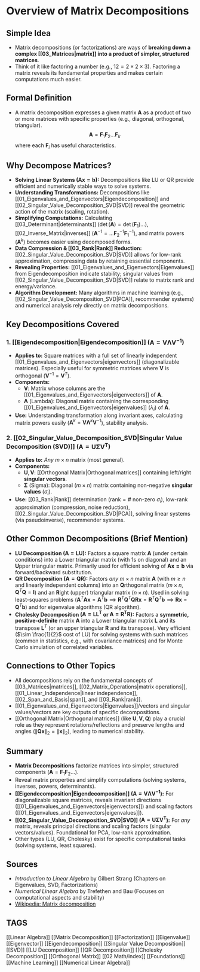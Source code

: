 # Overview of Matrix Decompositions

## Simple Idea
*   Matrix decompositions (or factorizations) are ways of **breaking down a complex [[03_Matrices|matrix]] into a product of simpler, structured matrices**.
*   Think of it like factoring a number (e.g., $12 = 2 \times 2 \times 3$). Factoring a matrix reveals its fundamental properties and makes certain computations much easier.

## Formal Definition
*   A matrix decomposition expresses a given matrix $\mathbf{A}$ as a product of two or more matrices with specific properties (e.g., diagonal, orthogonal, triangular).
    $$ \mathbf{A} = \mathbf{F}_1 \mathbf{F}_2 \dots \mathbf{F}_k $$
    where each $\mathbf{F}_i$ has useful characteristics.

## Why Decompose Matrices?
*   **Solving Linear Systems ($\mathbf{Ax=b}$):** Decompositions like LU or QR provide efficient and numerically stable ways to solve systems.
*   **Understanding Transformations:** Decompositions like [[01_Eigenvalues_and_Eigenvectors|Eigendecomposition]] and [[02_Singular_Value_Decomposition_SVD|SVD]] reveal the geometric action of the matrix (scaling, rotation).
*   **Simplifying Computations:** Calculating [[03_Determinant|determinants]] ($\det(\mathbf{A}) = \det(\mathbf{F}_1)\dots$), [[02_Inverse_Matrix|inverses]] ($\mathbf{A}^{-1} = \dots \mathbf{F}_2^{-1}\mathbf{F}_1^{-1}$), and matrix powers ($\mathbf{A}^k$) becomes easier using decomposed forms.
*   **Data Compression & [[03_Rank|Rank]] Reduction:** [[02_Singular_Value_Decomposition_SVD|SVD]] allows for low-rank approximation, compressing data by retaining essential components.
*   **Revealing Properties:** [[01_Eigenvalues_and_Eigenvectors|Eigenvalues]] from Eigendecomposition indicate stability; singular values from [[02_Singular_Value_Decomposition_SVD|SVD]] relate to matrix rank and energy/variance.
*   **Algorithm Development:** Many algorithms in machine learning (e.g., [[02_Singular_Value_Decomposition_SVD|PCA]], recommender systems) and numerical analysis rely directly on matrix decompositions.

## Key Decompositions Covered

### 1. [[Eigendecomposition|Eigendecomposition]] ($\mathbf{A = V\Lambda V^{-1}}$)
*   **Applies to:** Square matrices with a full set of linearly independent [[01_Eigenvalues_and_Eigenvectors|eigenvectors]] (diagonalizable matrices). Especially useful for symmetric matrices where $\mathbf{V}$ is orthogonal ($\mathbf{V}^{-1} = \mathbf{V}^T$).
*   **Components:**
    *   $\mathbf{V}$: Matrix whose columns are the [[01_Eigenvalues_and_Eigenvectors|eigenvectors]] of $\mathbf{A}$.
    *   $\mathbf{\Lambda}$ (Lambda): Diagonal matrix containing the corresponding [[01_Eigenvalues_and_Eigenvectors|eigenvalues]] ($\lambda_i$) of $\mathbf{A}$.
*   **Use:** Understanding transformation along invariant axes, calculating matrix powers easily ($\mathbf{A}^k = \mathbf{V\Lambda}^k \mathbf{V}^{-1}$), stability analysis.

### 2. [[02_Singular_Value_Decomposition_SVD|Singular Value Decomposition (SVD)]] ($\mathbf{A = U \Sigma V^T}$)
*   **Applies to:** *Any* $m \times n$ matrix (most general).
*   **Components:**
    *   $\mathbf{U}, \mathbf{V}$: [[Orthogonal Matrix|Orthogonal matrices]] containing left/right **singular vectors**.
    *   $\mathbf{\Sigma}$ (Sigma): Diagonal ($m \times n$) matrix containing non-negative **singular values** ($\sigma_i$).
*   **Use:** [[03_Rank|Rank]] determination ($\text{rank} = \#$ non-zero $\sigma_i$), low-rank approximation (compression, noise reduction), [[02_Singular_Value_Decomposition_SVD|PCA]], solving linear systems (via pseudoinverse), recommender systems.

## Other Common Decompositions (Brief Mention)

*   **LU Decomposition ($\mathbf{A = LU}$):** Factors a square matrix $\mathbf{A}$ (under certain conditions) into a **L**ower triangular matrix (with 1s on diagonal) and an **U**pper triangular matrix. Primarily used for efficient solving of $\mathbf{Ax=b}$ via forward/backward substitution.
*   **QR Decomposition ($\mathbf{A = QR}$):** Factors *any* $m \times n$ matrix $\mathbf{A}$ (with $m \ge n$ and linearly independent columns) into an **Q**rthogonal matrix ($m \times n$, $\mathbf{Q}^T\mathbf{Q}=\mathbf{I}$) and an **R**ight (upper) triangular matrix ($n \times n$). Used in solving least-squares problems ($\mathbf{A}^T\mathbf{Ax} = \mathbf{A}^T\mathbf{b} \implies \mathbf{R}^T\mathbf{Q}^T\mathbf{QRx} = \mathbf{R}^T\mathbf{Q}^T\mathbf{b} \implies \mathbf{Rx} = \mathbf{Q}^T\mathbf{b}$) and for eigenvalue algorithms (QR algorithm).
*   **Cholesky Decomposition ($\mathbf{A = LL^T}$ or $\mathbf{A = R^T R}$):** Factors a **symmetric, positive-definite** matrix $\mathbf{A}$ into a **L**ower triangular matrix $\mathbf{L}$ and its transpose $\mathbf{L}^T$ (or an upper triangular $\mathbf{R}$ and its transpose). Very efficient ($\sim \frac{1}{2}$ cost of LU) for solving systems with such matrices (common in statistics, e.g., with covariance matrices) and for Monte Carlo simulation of correlated variables.

## Connections to Other Topics
*   All decompositions rely on the fundamental concepts of [[03_Matrices|matrices]], [[02_Matrix_Operations|matrix operations]], [[01_Linear_Independence|linear independence]], [[02_Span_and_Basis|span]], and [[03_Rank|rank]].
*   [[01_Eigenvalues_and_Eigenvectors|Eigenvalues]]/vectors and singular values/vectors are key outputs of specific decompositions.
*   [[Orthogonal Matrix|Orthogonal matrices]] (like $\mathbf{U}, \mathbf{V}, \mathbf{Q}$) play a crucial role as they represent rotations/reflections and preserve lengths and angles ($\|\mathbf{Qx}\|_2 = \|\mathbf{x}\|_2$), leading to numerical stability.

## Summary
*   **Matrix Decompositions** factorize matrices into simpler, structured components ($\mathbf{A} = \mathbf{F}_1\mathbf{F}_2\dots$).
*   Reveal matrix properties and simplify computations (solving systems, inverses, powers, determinants).
*   **[[Eigendecomposition|Eigendecomposition]] ($\mathbf{A=V\Lambda V^{-1}}$):** For diagonalizable square matrices, reveals invariant directions ([[01_Eigenvalues_and_Eigenvectors|eigenvectors]]) and scaling factors ([[01_Eigenvalues_and_Eigenvectors|eigenvalues]]).
*   **[[02_Singular_Value_Decomposition_SVD|SVD]] ($\mathbf{A=U\Sigma V^T}$):** For *any* matrix, reveals principal directions and scaling factors (singular vectors/values). Foundational for PCA, low-rank approximation.
*   Other types (LU, QR, Cholesky) exist for specific computational tasks (solving systems, least squares).

## Sources
*   *Introduction to Linear Algebra* by Gilbert Strang (Chapters on Eigenvalues, SVD, Factorizations)
*   *Numerical Linear Algebra* by Trefethen and Bau (Focuses on computational aspects and stability)
*   [Wikipedia: Matrix decomposition](https://en.wikipedia.org/wiki/Matrix_decomposition)

## TAGS
[[Linear Algebra]] [[Matrix Decomposition]] [[Factorization]] [[Eigenvalue]] [[Eigenvector]] [[Eigendecomposition]] [[Singular Value Decomposition]] [[SVD]] [[LU Decomposition]] [[QR Decomposition]] [[Cholesky Decomposition]] [[Orthogonal Matrix]] [[02 Math/index]] [[Foundations]] [[Machine Learning]] [[Numerical Linear Algebra]]